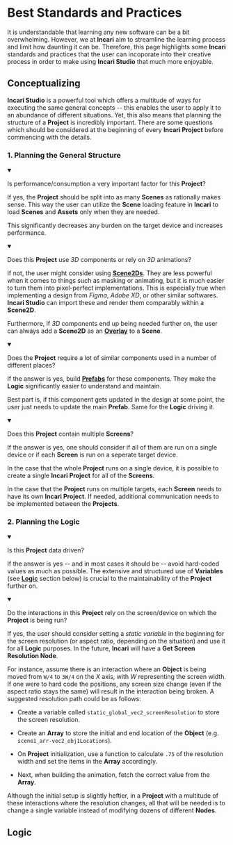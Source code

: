 # Best Standards and Practices 

It is understandable that learning any new software can be a bit overwhelming. However, we at **Incari** aim to streamline the learning process and limit how daunting it can be. Therefore, this page highlights some **Incari** standards and practices that the user can incoporate into their creative process in order to make using **Incari Studio** that much more enjoyable. 

## Conceptualizing

**Incari Studio** is a powerful tool which offers a multitude of ways for executing the same general concepts <!-- better word here--> -- this enables the user to apply it to an abundance of different situations. Yet, this also means that planning the structure of a **Project** is incredibly important. There are some questions which should be considered at the beginning of every **Incari Project** before commencing with the details.

### 1. Planning the General Structure

<details open>

<summary>

  Is performance/consumption a very important factor for this __Project__? 

</summary> 


If yes, the **Project** should be split into as many **Scenes** as rationally makes sense. This way the user can utilize the **Scene** loading feature <!-- need link here-->in **Incari** to load **Scenes** and **Assets** only when they are needed.

This significantly decreases any burden on the target device and increases performance.

</details>

<details open>
<summary>

Does this **Project** use *3D* components or rely on *3D* animations? 

</summary>
 
If not, the user might consider using [**Scene2Ds**](../../objects-and-types/project-objects/scene2d.md). They are less powerful when it comes to things such as masking or animating, but it is much easier to turn them into pixel-perfect implementations. This is especially true when implementing a design from *Figma*, *Adobe XD*, or other similar softwares. **Incari Studio** can import these and render them comparably within a **Scene2D**. 

Furthermore, if *3D* components end up being needed further on, the user can always add a **Scene2D** as an [**Overlay**](../../objects-and-types/scene-objects/overlay.md) to a **Scene**.

</details>

<details open>

<summary>

Does the **Project** require a lot of similar components used in a number of different places? 

</summary>

If the answer is yes, build [**Prefabs**](../../objects-and-types/prefabs/README.md) for these components. They make the **Logic** significantly easier to understand and maintain.

Best part is, if this component gets updated in the design at some point, the user just needs to update the main **Prefab**. Same for the **Logic** driving it.

</details>

<details open>

<summary>

Does this **Project** contain multiple **Screens**?

</summary>

If the answer is yes, one should consider if all of them are run on a single device or if each **Screen** is run on a seperate target device. 

In the case that the whole **Project** runs on a single device, it is possible to create a single **Incari Project** for all of the **Screens**. 

In the case that the **Project** runs on multiple targets, each **Screen** needs to have its own **Incari Project**. If needed, additional communication needs to be implemented between the **Projects**.

</details>

### 2. Planning the Logic 

<details open>

<summary>

Is this **Project** data driven?



</summary>

If the answer is yes -- and in most cases it should be -- avoid hard-coded values as much as possible. The extensive and structured use of **Variables** (see [**Logic**](#logic) section below) is crucial to the maintainability of the **Project** further on.

</details>

<details open>

<summary>

Do the interactions in this **Project** rely on the screen/device on which the **Project** is being run?

</summary>

If yes, the user should consider setting a *static variable* in the beginning for the screen resolution (or aspect ratio, depending on the situation) and use it for all **Logic** purposes. In the future, **Incari** will have a **Get Screen Resolution Node**.

For instance, assume there is an interaction where an **Object** is being moved from `W/4` to `3W/4` on the *X* axis, with *W* representing the screen width. If one were to hard code the positions, any screen size change (even if the aspect ratio stays the same) will result in the interaction being broken. A suggested resolution path could be as follows:

* Create a variable called `static_global_vec2_screenResolution` to store the screen resolution.

* Create an **Array** to store the initial and end location of the **Object** (e.g. `scene1_arr-vec2_obj1Locations`).

* On **Project** initialization, use a function to calculate `.75` of the resolution width and set the items in the **Array** accordingly.

* Next, when building the animation, fetch the correct value from the **Array**.

Although the initial setup is slightly heftier, in a **Project** with a multitude of these interactions where the resolution changes, all that will be needed is to change a single variable instead of modifying dozens of different **Nodes**.

</details>


## Logic